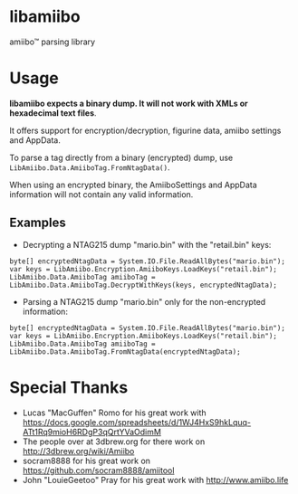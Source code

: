 libamiibo
========
amiibo™ parsing library

Usage
=====
**libamiibo expects a binary dump. It will not work with XMLs or hexadecimal text files**. 

It offers support for encryption/decryption, figurine data, amiibo settings and AppData.

To parse a tag directly from a binary (encrypted) dump, use ```LibAmiibo.Data.AmiiboTag.FromNtagData()```.

When using an encrypted binary, the AmiiboSettings and AppData information will not contain any valid information.

Examples
--------

- Decrypting a NTAG215 dump "mario.bin" with the "retail.bin" keys:
```
byte[] encryptedNtagData = System.IO.File.ReadAllBytes("mario.bin");
var keys = LibAmiibo.Encryption.AmiiboKeys.LoadKeys("retail.bin");
LibAmiibo.Data.AmiiboTag amiiboTag = LibAmiibo.Data.AmiiboTag.DecryptWithKeys(keys, encryptedNtagData);
```

- Parsing a NTAG215 dump "mario.bin" only for the non-encrypted information:
```
byte[] encryptedNtagData = System.IO.File.ReadAllBytes("mario.bin");
var keys = LibAmiibo.Encryption.AmiiboKeys.LoadKeys("retail.bin");
LibAmiibo.Data.AmiiboTag amiiboTag = LibAmiibo.Data.AmiiboTag.FromNtagData(encryptedNtagData);
```

Special Thanks
==============
- Lucas "MacGuffen" Romo for his great work with https://docs.google.com/spreadsheets/d/1WJ4HxS9hkLquq-ATt1Rq9mioH6RDgP3qQrtYVaOdimM
- The people over at 3dbrew.org for there work on http://3dbrew.org/wiki/Amiibo
- socram8888 for his great work on https://github.com/socram8888/amiitool
- John "LouieGeetoo" Pray for his great work with http://www.amiibo.life